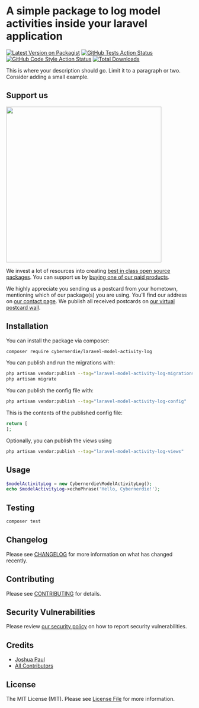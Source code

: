 # A simple package to log model activities inside your laravel application

[![Latest Version on Packagist](https://img.shields.io/packagist/v/cybernerdie/laravel-model-activity-log.svg?style=flat-square)](https://packagist.org/packages/cybernerdie/laravel-model-activity-log)
[![GitHub Tests Action Status](https://img.shields.io/github/workflow/status/cybernerdie/laravel-model-activity-log/run-tests?label=tests)](https://github.com/cybernerdie/laravel-model-activity-log/actions?query=workflow%3Arun-tests+branch%3Amain)
[![GitHub Code Style Action Status](https://img.shields.io/github/workflow/status/cybernerdie/laravel-model-activity-log/Fix%20PHP%20code%20style%20issues?label=code%20style)](https://github.com/cybernerdie/laravel-model-activity-log/actions?query=workflow%3A"Fix+PHP+code+style+issues"+branch%3Amain)
[![Total Downloads](https://img.shields.io/packagist/dt/cybernerdie/laravel-model-activity-log.svg?style=flat-square)](https://packagist.org/packages/cybernerdie/laravel-model-activity-log)

This is where your description should go. Limit it to a paragraph or two. Consider adding a small example.

## Support us

[<img src="https://github-ads.s3.eu-central-1.amazonaws.com/laravel-model-activity-log.jpg?t=1" width="419px" />](https://spatie.be/github-ad-click/laravel-model-activity-log)

We invest a lot of resources into creating [best in class open source packages](https://spatie.be/open-source). You can support us by [buying one of our paid products](https://spatie.be/open-source/support-us).

We highly appreciate you sending us a postcard from your hometown, mentioning which of our package(s) you are using. You'll find our address on [our contact page](https://spatie.be/about-us). We publish all received postcards on [our virtual postcard wall](https://spatie.be/open-source/postcards).

## Installation

You can install the package via composer:

```bash
composer require cybernerdie/laravel-model-activity-log
```

You can publish and run the migrations with:

```bash
php artisan vendor:publish --tag="laravel-model-activity-log-migrations"
php artisan migrate
```

You can publish the config file with:

```bash
php artisan vendor:publish --tag="laravel-model-activity-log-config"
```

This is the contents of the published config file:

```php
return [
];
```

Optionally, you can publish the views using

```bash
php artisan vendor:publish --tag="laravel-model-activity-log-views"
```

## Usage

```php
$modelActivityLog = new Cybernerdie\ModelActivityLog();
echo $modelActivityLog->echoPhrase('Hello, Cybernerdie!');
```

## Testing

```bash
composer test
```

## Changelog

Please see [CHANGELOG](CHANGELOG.md) for more information on what has changed recently.

## Contributing

Please see [CONTRIBUTING](CONTRIBUTING.md) for details.

## Security Vulnerabilities

Please review [our security policy](../../security/policy) on how to report security vulnerabilities.

## Credits

- [Joshua Paul](https://github.com/cybernerdie)
- [All Contributors](../../contributors)

## License

The MIT License (MIT). Please see [License File](LICENSE.md) for more information.
